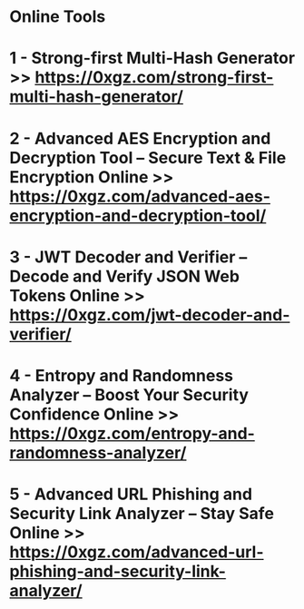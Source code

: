 # Online Tools

# 1 - Strong-first Multi-Hash Generator >> https://0xgz.com/strong-first-multi-hash-generator/

# 2 - Advanced AES Encryption and Decryption Tool – Secure Text & File Encryption Online >> https://0xgz.com/advanced-aes-encryption-and-decryption-tool/

# 3 - JWT Decoder and Verifier – Decode and Verify JSON Web Tokens Online >> https://0xgz.com/jwt-decoder-and-verifier/

# 4 - Entropy and Randomness Analyzer – Boost Your Security Confidence Online >> https://0xgz.com/entropy-and-randomness-analyzer/

# 5 - Advanced URL Phishing and Security Link Analyzer – Stay Safe Online >> https://0xgz.com/advanced-url-phishing-and-security-link-analyzer/
